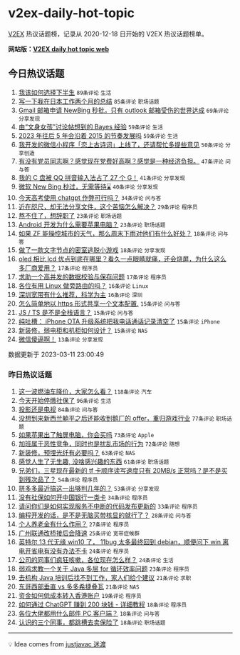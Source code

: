 # v2ex-daily-hot-topic

[V2EX](https://www.v2ex.com/) 热议话题榜，记录从 2020-12-18 日开始的 V2EX 热议话题榜单。

**网站版：[V2EX daily hot topic web](https://boojack.github.io/v2ex-daily-hot-topic-web/)**

## 今日热议话题

<!-- TODAY BEGIN -->

1. [我该如何选择下半生](https://www.v2ex.com/t/923167) `89条评论` `生活`
1. [写一下我在日本工作两个月的总结](https://www.v2ex.com/t/923183) `85条评论` `职场话题`
1. [Gmail 邮箱申请 NewBing 秒批，只有 outlook 邮箱受伤的世界达成](https://www.v2ex.com/t/923079) `69条评论` `分享发现`
1. [由“文身女孩”讨论帖想到的 Bayes 经验](https://www.v2ex.com/t/923074) `59条评论` `生活`
1. [2023 年往后 5 年会沿着 2015 的节奏发展吗](https://www.v2ex.com/t/923103) `59条评论` `生活`
1. [我开发的微信小程序「恋上古诗词」上线了，还请帮忙多提些意见](https://www.v2ex.com/t/923086) `50条评论` `分享创造`
1. [有没有党员同志啊？感觉现在党费好高啊？感觉是一种经济负担。](https://www.v2ex.com/t/923152) `47条评论` `问与答`
1. [我的 C 盘被 QQ 拼音输入法占了 27 个 G！](https://www.v2ex.com/t/923072) `41条评论` `分享发现`
1. [微软 New Bing 秒过，无需等待⌛️](https://www.v2ex.com/t/923135) `40条评论` `分享发现`
1. [今天高考使用 chatgpt 作弊可行吗？](https://www.v2ex.com/t/923090) `34条评论` `问与答`
1. [近在咫尺，却无法分享文件，这个苦恼怎么解决？](https://www.v2ex.com/t/923225) `29条评论` `程序员`
1. [熬不住了，想辞职了](https://www.v2ex.com/t/923238) `23条评论` `职场话题`
1. [Android 开发为什么需要苹果电脑？](https://www.v2ex.com/t/923096) `23条评论` `职场话题`
1. [如果 ZF 能操控城市的天气，那么周末下雨对他们有什么好处？](https://www.v2ex.com/t/923153) `18条评论` `问与答`
1. [做了一款文字节点的密室逃脱小游戏](https://www.v2ex.com/t/923146) `18条评论` `分享发现`
1. [oled 相比 lcd 优点到底在哪里？看久一点眼睛就痛，还会烧屏，为什么这么多厂商爱用？](https://www.v2ex.com/t/923235) `17条评论` `程序员`
1. [求助一个高并发的数据校验与保存问题](https://www.v2ex.com/t/923207) `17条评论` `程序员`
1. [各位有用 Linux 做旁路由的吗？](https://www.v2ex.com/t/923240) `16条评论` `Linux`
1. [深圳宽带有什么推荐，科学为主](https://www.v2ex.com/t/923124) `16条评论` `深圳`
1. [怎么简单地以 https 形式共享一个文本配置.](https://www.v2ex.com/t/923251) `15条评论` `问与答`
1. [JS / TS 是不是全栈语言？](https://www.v2ex.com/t/923205) `15条评论` `问与答`
1. [纯吐槽： iPhone OTA 升级系统把我电话通话记录清空了](https://www.v2ex.com/t/923099) `15条评论` `iPhone`
1. [新装修，弱电柜和机柜如何设计？](https://www.v2ex.com/t/923069) `15条评论` `NAS`
1. [微信傻逼啊！](https://www.v2ex.com/t/923160) `13条评论` `分享发现`

数据更新于 2023-03-11 23:00:49

<!-- TODAY END -->

### 昨日热议话题

<!-- YESTERDAY BEGIN -->

1. [这一波燃油车降价，大家怎么看？](https://www.v2ex.com/t/922770) `118条评论` `汽车`
1. [今天开始停缴社保了](https://www.v2ex.com/t/922817) `96条评论` `生活`
1. [投影还是电视](https://www.v2ex.com/t/922772) `84条评论` `问与答`
1. [没想到来新西兰躺平之后还能收到鹅厂的 offer，重归游戏行业](https://www.v2ex.com/t/922778) `77条评论` `职场话题`
1. [如果苹果出了触屏电脑，你会买吗](https://www.v2ex.com/t/922787) `73条评论` `Apple`
1. [加班属于恶性竞争，同时也是扰乱市场的行为](https://www.v2ex.com/t/922771) `72条评论` `随想`
1. [新装修，预埋光纤有必要吗？](https://www.v2ex.com/t/922897) `63条评论` `NAS`
1. [感觉人生了无生趣, 没啥感兴趣的东西](https://www.v2ex.com/t/922857) `61条评论` `职场话题`
1. [兄弟们，三星现在最新的 tf 卡顺序读写速度只有 20MB/s 正常吗？是不是买到残次品了？](https://www.v2ex.com/t/922764) `54条评论` `程序员`
1. [拼多多最近搞这一出够判几年的？](https://www.v2ex.com/t/922834) `53条评论` `分享发现`
1. [没有社保如何开中国银行一类卡](https://www.v2ex.com/t/923021) `34条评论` `程序员`
1. [请问你们是如何实现服务不中断的代码发布更新的](https://www.v2ex.com/t/922911) `33条评论` `程序员`
1. [编程开发的话，是不是无脑买带核显的就行了？](https://www.v2ex.com/t/922816) `28条评论` `问与答`
1. [个人养老金有什么作用？](https://www.v2ex.com/t/922976) `27条评论` `程序员`
1. [广州联通改桥接后会降速](https://www.v2ex.com/t/922995) `25条评论` `宽带症候群`
1. [英特尔 13 代无缘 win10 了， 11bug 太多最终回到 debian，顺便问下 win 离电开省电有没有办法不卡](https://www.v2ex.com/t/923042) `24条评论` `程序员`
1. [公司的同事们疯狂咳嗽，各位现在怎么样？](https://www.v2ex.com/t/922932) `24条评论` `生活`
1. [弱鸡求教一个关于 Java 多层 for 循环效率问题](https://www.v2ex.com/t/922893) `23条评论` `程序员`
1. [去机构 Java 培训后找不到工作，家人们给个建议](https://www.v2ex.com/t/922868) `21条评论` `求职`
1. [东哥西部垂直 vs 多多希捷叠瓦](https://www.v2ex.com/t/922777) `21条评论` `NAS`
1. [资金如何低成本转入香港账户](https://www.v2ex.com/t/923001) `19条评论` `程序员`
1. [如何通过 ChatGPT 赚到 200 块钱 - 详细教程](https://www.v2ex.com/t/922960) `18条评论` `程序员`
1. [各位大佬都用什么邮件 PC 客户端？](https://www.v2ex.com/t/922874) `18条评论` `问与答`
1. [认识的三个同事，都跳槽去卖保险了](https://www.v2ex.com/t/922786) `18条评论` `职场话题`

<!-- YESTERDAY END -->

---

💡 Idea comes from [justjavac 迷渡](https://github.com/justjavac/)
